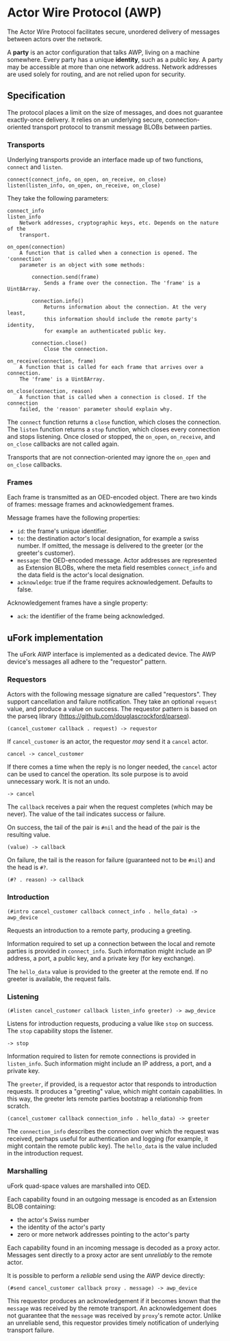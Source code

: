 # Actor Wire Protocol (AWP)

The Actor Wire Protocol facilitates secure, unordered delivery of messages
between actors over the network.

A __party__ is an actor configuration that talks AWP, living on a machine
somewhere. Every party has a unique __identity__, such as a public key. A party
may be accessible at more than one network address. Network addresses are
used solely for routing, and are not relied upon for security.

## Specification

The protocol places a limit on the size of messages, and does not guarantee
exactly-once delivery. It relies on an underlying secure, connection-oriented
transport protocol to transmit message BLOBs between parties.

### Transports

Underlying transports provide an interface made up of two functions, `connect`
and `listen`.

    connect(connect_info, on_open, on_receive, on_close)
    listen(listen_info, on_open, on_receive, on_close)

They take the following parameters:

    connect_info
    listen_info
        Network addresses, cryptographic keys, etc. Depends on the nature of the
        transport.

    on_open(connection)
        A function that is called when a connection is opened. The 'connection'
        parameter is an object with some methods:

            connection.send(frame)
                Sends a frame over the connection. The 'frame' is a Uint8Array.

            connection.info()
                Returns information about the connection. At the very least,
                this information should include the remote party's identity,
                for example an authenticated public key.

            connection.close()
                Close the connection.

    on_receive(connection, frame)
        A function that is called for each frame that arrives over a connection.
        The 'frame' is a Uint8Array.

    on_close(connection, reason)
        A function that is called when a connection is closed. If the connection
        failed, the 'reason' parameter should explain why.

The `connect` function returns a `close` function, which closes the connection.
The `listen` function returns a `stop` function, which closes every connection
and stops listening. Once closed or stopped, the `on_open`, `on_receive`, and
`on_close` callbacks are not called again.

Transports that are not connection-oriented may ignore the `on_open` and
`on_close` callbacks.

### Frames

Each frame is transmitted as an OED-encoded object. There are two kinds of
frames: message frames and acknowledgement frames.

Message frames have the following properties:

- `id`: the frame's unique identifier.
- `to`: the destination actor's local designation, for example a swiss number.
  If omitted, the message is delivered to the greeter (or the greeter's
  customer).
- `message`: the OED-encoded message. Actor addresses are represented as
  Extension BLOBs, where the meta field resembles `connect_info` and the data
  field is the actor's local designation.
- `acknowledge`: true if the frame requires acknowledgement. Defaults to false.

Acknowledgement frames have a single property:

- `ack`: the identifier of the frame being acknowledged.

## uFork implementation

The uFork AWP interface is implemented as a dedicated device. The AWP device's
messages all adhere to the "requestor" pattern.

### Requestors

Actors with the following message signature are called "requestors". They
support cancellation and failure notification. They take an optional `request`
value, and produce a value on success. The requestor pattern is based on the
parseq library (https://github.com/douglascrockford/parseq).

    (cancel_customer callback . request) -> requestor

If `cancel_customer` is an actor, the requestor _may_ send it a `cancel` actor.

    cancel -> cancel_customer

If there comes a time when the reply is no longer needed, the `cancel` actor
can be used to cancel the operation. Its sole purpose is to avoid unnecessary
work. It is not an undo.

    -> cancel

The `callback` receives a pair when the request completes (which may be
never). The value of the tail indicates success or failure.

On success, the tail of the pair is `#nil` and the head of the pair is the
resulting value.

    (value) -> callback

On failure, the tail is the reason for failure (guaranteed not to be `#nil`) and
the head is `#?`.

    (#? . reason) -> callback

### Introduction

    (#intro cancel_customer callback connect_info . hello_data) -> awp_device

Requests an introduction to a remote party, producing a greeting.

Information required to set up a connection between the local and remote parties
is provided in `connect_info`. Such information might include an IP address, a
port, a public key, and a private key (for key exchange).

The `hello_data` value is provided to the greeter at the remote end. If no
greeter is available, the request fails.

### Listening

    (#listen cancel_customer callback listen_info greeter) -> awp_device

Listens for introduction requests, producing a value like `stop` on success.
The `stop` capability stops the listener.

    -> stop

Information required to listen for remote connections is provided in
`listen_info`. Such information might include an IP address, a port, and a
private key.

The `greeter`, if provided, is a requestor actor that responds to introduction
requests. It produces a "greeting" value, which might contain capabilities. In
this way, the greeter lets remote parties bootstrap a relationship from
scratch.

    (cancel_customer callback connection_info . hello_data) -> greeter

The `connection_info` describes the connection over which the request was
received, perhaps useful for authentication and logging (for example, it might
contain the remote public key). The `hello_data` is the value included in the
introduction request.

### Marshalling

uFork quad-space values are marshalled into OED.

Each capability found in an outgoing message is encoded as an Extension BLOB
containing:

- the actor's Swiss number
- the identity of the actor's party
- zero or more network addresses pointing to the actor's party

Each capability found in an incoming message is decoded as a proxy actor.
Messages sent directly to a proxy actor are sent _unreliably_ to the remote
actor.

It is possible to perform a _reliable_ send using the AWP device directly:

    (#send cancel_customer callback proxy . message) -> awp_device

This requestor produces an acknowledgement if it becomes known that the
`message` was received by the remote transport. An acknowledgement does not
guarantee that the `message` was received by `proxy`'s remote actor. Unlike an
unreliable send, this requestor provides timely notification of underlying
transport failure.
